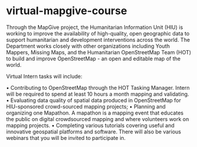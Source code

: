 # virtual-mapgive-course

Through the MapGive project, the Humanitarian Information Unit (HIU) is working to improve the availability of high-quality, open geographic data to support humanitarian and development interventions across the world. The Department works closely with other organizations including Youth Mappers, Missing Maps, and the Humanitarian OpenStreetMap Team (HOT) to build and improve OpenStreetMap - an open and editable map of the world.

Virtual Intern tasks will include:

•	Contributing to OpenStreetMap through the HOT Tasking Manager. Intern will be required to spend at least 10 hours a month mapping and validating.
•	Evaluating data quality of spatial data produced in OpenStreetMap for HIU-sponsored crowd-sourced mapping projects;
•	Planning and organizing one Mapathon. A mapathon is a mapping event that educates the public on digital crowdsourced mapping and where volunteers work on mapping projects. 
•	Completing various tutorials covering useful and innovative geospatial platforms and software. There will also be various webinars that you will be invited to participate in.
